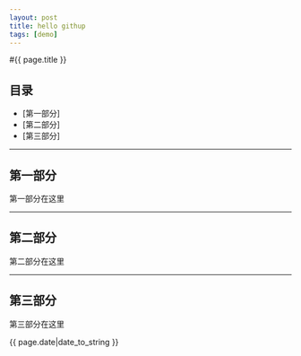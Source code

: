 ```yaml
---
layout: post
title: hello githup
tags: [demo]
---
```



#{{ page.title }}


## 目录

+ [第一部分]
+ [第二部分]
+ [第三部分]


------------------------

## 第一部分

第一部分在这里

------------------------

## 第二部分

第二部分在这里

------------------------

## 第三部分

第三部分在这里

{{ page.date|date_to_string }}
